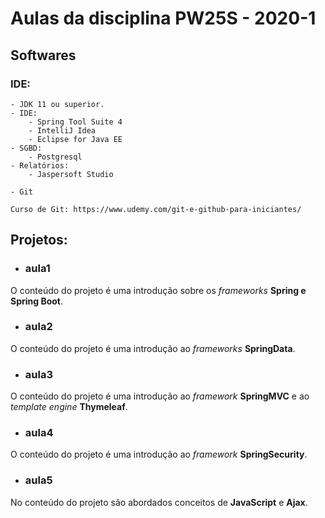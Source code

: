 # Aulas da disciplina PW25S - 2020-1

## Softwares

### IDE:
	- JDK 11 ou superior.
	- IDE: 
		- Spring Tool Suite 4
		- IntelliJ Idea
		- Eclipse for Java EE
	- SGBD:
		- Postgresql
	- Relatórios:
		- Jaspersoft Studio
		
	- Git

	Curso de Git: https://www.udemy.com/git-e-github-para-iniciantes/
	
	
## Projetos:
- ### aula1
O conteúdo do projeto é uma introdução sobre os *frameworks* **Spring e Spring Boot**.

- ### aula2
O conteúdo do projeto é uma introdução ao *frameworks* **SpringData**.

- ### aula3
O conteúdo do projeto é uma introdução ao *framework* **SpringMVC** e ao *template engine* **Thymeleaf**.

- ### aula4
O conteúdo do projeto é uma introdução ao *framework* **SpringSecurity**.

- ### aula5
No conteúdo do projeto são abordados conceitos de **JavaScript** e **Ajax**.
